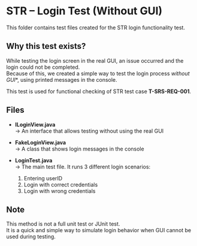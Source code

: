 # STR – Login Test (Without GUI)

This folder contains test files created for the STR login functionality test.

## Why this test exists?

While testing the login screen in the real GUI, an issue occurred and the login could not be completed.  
Because of this, we created a simple way to test the login process *without GUI**, using printed messages in the console.

This test is used for functional checking of STR test case **T-SRS-REQ-001**.

## Files

- **ILoginView.java**  
  → An interface that allows testing without using the real GUI

- **FakeLoginView.java**  
  → A class that shows login messages in the console

- **LoginTest.java**  
  → The main test file. It runs 3 different login scenarios:
    1. Entering userID
    2. Login with correct credentials
    3. Login with wrong credentials
## Note

This method is not a full unit test or JUnit test.  
It is a quick and simple way to simulate login behavior when GUI cannot be used during testing.
